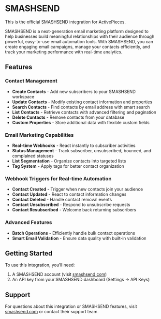 # SMASHSEND

This is the official SMASHSEND integration for ActivePieces.

SMASHSEND is a next-generation email marketing platform designed to help businesses build meaningful relationships with their audience through powerful, easy-to-use email automation tools. With SMASHSEND, you can create engaging email campaigns, manage your contacts efficiently, and track your marketing performance with real-time analytics.

## Features

### Contact Management
- **Create Contacts** - Add new subscribers to your SMASHSEND workspace
- **Update Contacts** - Modify existing contact information and properties
- **Search Contacts** - Find contacts by email address with smart search
- **List Contacts** - Retrieve contacts with advanced filtering and pagination
- **Delete Contacts** - Remove contacts from your database
- **Custom Properties** - Store additional data with flexible custom fields

### Email Marketing Capabilities
- **Real-time Webhooks** - React instantly to subscriber activities
- **Status Management** - Track subscriber, unsubscribed, bounced, and complained statuses
- **List Segmentation** - Organize contacts into targeted lists
- **Tag System** - Apply tags for better contact organization

### Webhook Triggers for Real-time Automation
- **Contact Created** - Trigger when new contacts join your audience
- **Contact Updated** - React to contact information changes
- **Contact Deleted** - Handle contact removal events
- **Contact Unsubscribed** - Respond to unsubscribe requests
- **Contact Resubscribed** - Welcome back returning subscribers

### Advanced Features
- **Batch Operations** - Efficiently handle bulk contact operations
- **Smart Email Validation** - Ensure data quality with built-in validation

## Getting Started

To use this integration, you'll need:
1. A SMASHSEND account (visit [smashsend.com](https://smashsend.com))
2. An API key from your SMASHSEND dashboard (Settings → API Keys)

## Support

For questions about this integration or SMASHSEND features, visit [smashsend.com](https://smashsend.com) or contact their support team. 